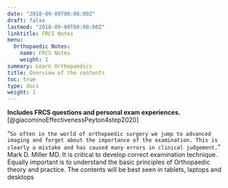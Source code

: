 ```yaml
---
date: "2018-09-09T00:00:00Z"
draft: false
lastmod: "2018-09-09T00:00:00Z"
linktitle: FRCS Notes
menu:
  Orthopaedic Notes:
    name: FRCS Notes
    weight: 1
summary: Learn Orthopaedics
title: Overview of the contents
toc: true
type: docs
weight: 1
---
```


**Includes  FRCS questions and personal exam experiences.**
[@giacominoEffectivenessPeyton4step2020]

“`So often in the world of orthopaedic surgery we jump to advanced imaging and forget about the importance of the examination. This is clearly a mistake and has caused many errors in clinical judgement.`” Mark D. Miller MD. It is critical to develop correct examination technique. Equally important is to understand the basic principles of Orthopaedic theory and practice.
The contents will be best seen in tablets, laptops and desktops